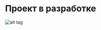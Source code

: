 # Проект в разработке

![alt tag](https://github.com/Pavel-Sol/data-table-react/blob/master/preview/preview.gif)​